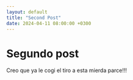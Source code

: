 ```yaml
---
layout: default
title: "Second Post"
date: 2024-04-11 08:00:00 +0300
---
```


# Segundo post 

Creo que ya le cogi el tiro a esta mierda parce!!!